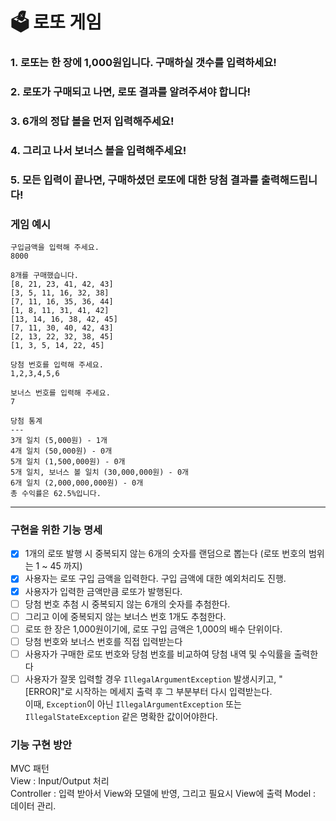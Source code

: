 # 🗳 로또 게임

### 1. 로또는 한 장에 1,000원입니다. 구매하실 갯수를 입력하세요!

### 2. 로또가 구매되고 나면, 로또 결과를 알려주셔야 합니다!

### 3. 6개의 정답 볼을 먼저 입력해주세요!

### 4. 그리고 나서 보너스 볼을 입력해주세요!

### 5. 모든 입력이 끝나면, 구매하셨던 로또에 대한 당첨 결과를 출력해드립니다!

### 게임 예시

```
구입금액을 입력해 주세요.
8000

8개를 구매했습니다.
[8, 21, 23, 41, 42, 43] 
[3, 5, 11, 16, 32, 38] 
[7, 11, 16, 35, 36, 44] 
[1, 8, 11, 31, 41, 42] 
[13, 14, 16, 38, 42, 45] 
[7, 11, 30, 40, 42, 43] 
[2, 13, 22, 32, 38, 45] 
[1, 3, 5, 14, 22, 45]

당첨 번호를 입력해 주세요.
1,2,3,4,5,6

보너스 번호를 입력해 주세요.
7

당첨 통계
---
3개 일치 (5,000원) - 1개
4개 일치 (50,000원) - 0개
5개 일치 (1,500,000원) - 0개
5개 일치, 보너스 볼 일치 (30,000,000원) - 0개
6개 일치 (2,000,000,000원) - 0개
총 수익률은 62.5%입니다.
```

---

### 구현을 위한 기능 명세

- [x] 1개의 로또 발행 시 중복되지 않는 6개의 숫자를 랜덤으로 뽑는다 (로또 번호의 범위는 1 ~ 45 까지)
- [x] 사용자는 로또 구입 금액을 입력한다. 구입 금액에 대한 예외처리도 진행.
- [x] 사용자가 입력한 금액만큼 로또가 발행된다.
- [ ] 당첨 번호 추첨 시 중복되지 않는 6개의 숫자를 추첨한다.
- [ ] 그리고 이에 중복되지 않는 보너스 번호 1개도 추첨한다.
- [ ] 로또 한 장은 1,000원이기에, 로또 구입 금액은 1,000의 배수 단위이다.
- [ ] 당첨 번호와 보너스 번호를 직접 입력받는다
- [ ] 사용자가 구매한 로또 번호와 당첨 번호를 비교하여 당첨 내역 및 수익률을 출력한다
- [ ] 사용자가 잘못 입력할 경우 `IllegalArgumentException` 발생시키고, "[ERROR]"로 시작하는 메세지 출력 후 그 부분부터 다시 입력받는다.  
  이때, `Exception`이 아닌 `IllegalArgumentException` 또는 `IllegalStateException` 같은 명확한 값이어야한다.

### 기능 구현 방안

MVC 패턴  
View : Input/Output 처리  
Controller : 입력 받아서 View와 모델에 반영, 그리고 필요시 View에 출력
Model : 데이터 관리.